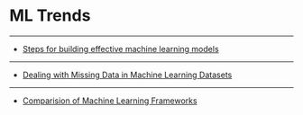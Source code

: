 # ML Trends
---

- [Steps for building effective machine learning models](effective_models.md)

---

- [Dealing with Missing Data in Machine Learning Datasets](missing_data.md)

---

- [Comparision of Machine Learning Frameworks](ml_frameworks.md)
